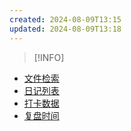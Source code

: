 ```yaml
---
created: 2024-08-09T13:15
updated: 2024-08-09T13:18
---
```

> [!INFO]

- [文件检索](../00-ccomponents/DVJS-多条件复合检索V2.components)
- [日记列表](../00-ccomponents/日记列表.components)
- [打卡数据](../00-ccomponents/打卡数据.components)
- [复盘时间](../00-ccomponents/2024复盘时间统计.components)